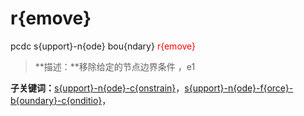 # r{emove}
pcdc s{upport}-n{ode} bou{ndary} <span style='color: red;'>r{emove}</span>
> **描述：**移除给定的节点边界条件
，e1

**子关键词：**[s{upport}-n{ode}-c{onstrain}](s{upport}-n{ode}/bou{ndary}/r{emove}/s{upport}-n{ode}-c{onstrain}/)，[s{upport}-n{ode}-f{orce}-b{oundary}-c{onditio}](s{upport}-n{ode}/bou{ndary}/r{emove}/s{upport}-n{ode}-f{orce}-b{oundary}-c{onditio}/)，
